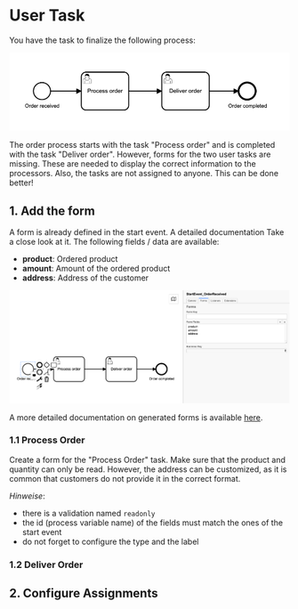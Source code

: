 # User Task

You have the task to finalize the following process:

![Process](img/process.png?raw=true "Process")

The order process starts with the task "Process order" and is completed with the task "Deliver order". However, forms for the two user tasks are missing. These are needed to display the correct information to the processors. Also, the tasks are not assigned to anyone. This can be done better!

## 1. Add the form

A form is already defined in the start event. A detailed documentation  Take a close look at it. The following fields / data are available:

- **product**: Ordered product
- **amount**: Amount of the ordered product
- **address**: Address of the customer

![Start Form](img/01-StartForm.png?raw=true "Start Form")

A more detailed documentation on generated forms is available [here](https://docs.camunda.org/manual/latest/user-guide/task-forms/#generated-task-forms).

### 1.1 Process Order
Create a form for the "Process Order" task. Make sure that the product and quantity can only be read. However, the address can be customized, as it is common that customers do not provide it in the correct format. 

*Hinweise*:
- there is a validation named `readonly`
- the id (process variable name) of the fields must match the ones of the start event
- do not forget to configure the type and the label

### 1.2 Deliver Order


## 2. Configure Assignments


